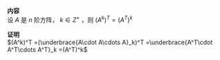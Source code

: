 **内容**  
设 $A$ 是 $n$ 阶方阵， $k\in Z^+$ ，则 $(A^k)^T=(A^T)^k$   
  
**证明**  
 $(A^k)^T  
=(\underbrace{A\cdot A\cdots A}_k)^T  
=\underbrace{A^T\cdot A^T\cdots A^T}_k  
=(A^T)^k$   
